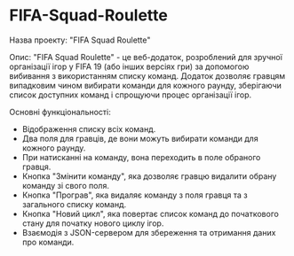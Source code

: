 # FIFA-Squad-Roulette

Назва проекту: "FIFA Squad Roulette"

Опис:
"FIFA Squad Roulette" - це веб-додаток, розроблений для зручної організації ігор у FIFA 19 (або інших версіях гри) за допомогою вибивання з використанням списку команд. Додаток дозволяє гравцям випадковим чином вибирати команди для кожного раунду, зберігаючи список доступних команд і спрощуючи процес організації ігор.

Основні функціональності:

- Відображення списку всіх команд.
- Два поля для гравців, де вони можуть вибирати команди для кожного раунду.
- При натисканні на команду, вона переходить в поле обраного гравця.
- Кнопка "Змінити команду", яка дозволяє гравцю видалити обрану команду зі свого поля.
- Кнопка "Програв", яка видаляє команду з поля гравця та з загального списку команд.
- Кнопка "Новий цикл", яка повертає список команд до початкового стану для початку нового циклу ігор.
- Взаємодія з JSON-сервером для збереження та отримання даних про команди.

<!-- <div id="images" align="center">
  <img src="https://vitaliyyurakh.github.io/img/home.png" width="350px" height="350px"/>
</div> -->
